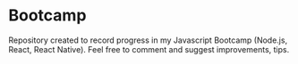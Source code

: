 # Bootcamp
Repository created to record progress in my Javascript Bootcamp (Node.js, React, React Native). Feel free to comment and suggest improvements, tips.
